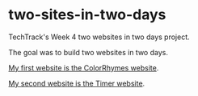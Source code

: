# two-sites-in-two-days

TechTrack's Week 4 two websites in two days project.

The goal was to build two websites in two days.

[My first website is the ColorRhymes website](https://github.com/aaron-gaf/ColorRhymes/). 

[My second website is the Timer website](https://github.com/aaron-gaf/Timer/).
